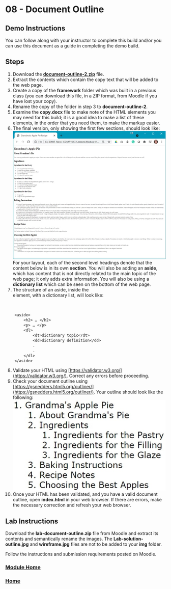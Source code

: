 # 08 - Document Outline

## Demo Instructions
You can follow along with your instructor to complete this build and/or you can use this document as a guide in completing the demo build.

## Steps
1.	Download the [**document-outline-2.zip**](files/document-outline-2.zip) file.
2.	Extract the contents which contain the copy text that will be added to the web page.
3.	Create a copy of the **framework** folder which was built in a previous class (you can download this file, in a ZIP format, from Moodle if you have lost your copy).
4.	Rename the copy of the folder in step 3 to **document-outline-2**.
5.	Examine the **copy.docx** file to make note of the HTML elements you may need for this build; it is a good idea to make a list of these elements, in the order that you need them, to make the markup easier.
6.	The final version, only showing the first few sections, should look like:<br>
![outline-2-final.jpg](files/outline-2-final.jpg)<br>
For your layout, each of the second level headings denote that the content below is in its own **section**. You will also be adding an **aside**, which has content that is not directly related to the main topic of the web page; it only adds extra information. You will also be using a **dictionary list** which can be seen on the bottom of the web page.
7.	The structure of an aside, inside the <main> element, with a dictionary list, will look like:
<br>

```html:
    <aside>
        <h2> … </h2>
        <p> … </p>
        <dl>
            <dt>dictionary topic</dt>
            <dd>dictionary definition</dd>
            .
            .
        </dl>
    </aside>
```

8.	Validate your HTML using [https://validator.w3.org/](https://validator.w3.org/). Correct any errors before proceeding.
9.	Check your document outline using [https://gsnedders.html5.org/outliner/](https://gsnedders.html5.org/outliner/). Your outline should look like the following:<br>
![apple-pie-outline.jpg](files/apple-pie-outline.jpg)
10.	Once your HTML has been validated, and you have a valid document outline, open **index.html** in your web browser. If there are errors, make the necessary correction and refresh your web browser.

## Lab Instructions
Download the **lab-document-outline.zip** file from Moodle and extract its contents and semantically rename the images. The **Lab-solution-outline.jpg** and **wireframe.jpg** files are not to be added to your **img** folder.

Follow the instructions and submission requirements posted on Moodle.

### [Module Home](../README.md)

### [Home](../../comp1017.md)